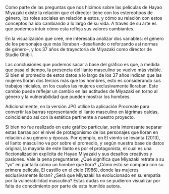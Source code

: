 Como parte de las preguntas que nos hicimos sobre las películas de Hayao Miyazaki existe la relación que el director tiene con los estereotipos de género, los roles sociales en relación a estos, y cómo su relación con estos conceptos ha ido cambiando a lo largo de su vida. A través de su arte es que podemos intuir cómo esta refleja sus valores cambiantes. 

En la visualización que cree, me interesaba analizar dos variables: el género de los personajes que más lloraban –desafiando o reforzando así normas de género–, y los 37 años de trayectoria de Miyazaki como director de Studio Ghibli. 

Las conclusiones que podemos sacar a base del gráfico es que, a medida que pasa el tiempo, la presencia del llanto masculino se vuelve más visible. Si bien el promedio de estos datos a lo largo de los 37 años indican que las mujeres lloran dos tercios más que los hombres, esto es considerando sus trabajos iniciales, en los cuales las mujeres exclusivamente lloraban. Este cambio puede reflejar un cambio en las actitudes de Miyazaki en torno al género y la vulnerabilidad que pueden mostrar los hombres. 

Adicionalmente, en la versión JPG utilice la aplicación Procreate para convertir las barras representando el llanto masculino en lágrimas caídas, coincidiendo así con la estética pertinente a nuestro proyecto. 

Si bien no fue realizado en este gráfico particular, sería interesante separar estas barras por el nivel de protagonismo de los personajes que lloran en relación a su género y épocas. Por ejemplo, en El viento se levanta (2013), el llanto másculino va por sobre el promedio, y según nuestra base de datos original, la mayoría de este llanto es por el protagonista, el cual es una ficcionalización explícita de Hayao Miyazaki y sus desafíos creativos y pasiones. Vale la pena preguntarse, ¿Qué significa que Miyazaki retrate a su “yo” en pantalla cómo un hombre que llora? ¿Cómo esto se compara con su primera película, El castillo en el cielo (1986), donde las mujeres exclusivamente lloran? ¿Será que Miyazaki ha evolucionado en su empatía por la vulnerabilidad masculina? Estas dudas no se pudieron visualizar por falta de conocimiento por parte de esta humilde autora. 

